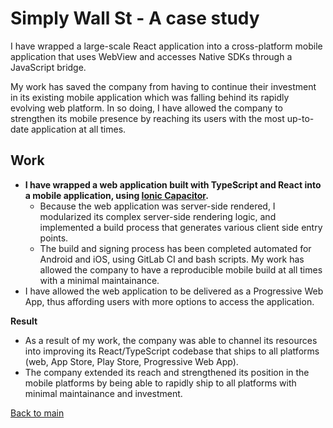 # Simply Wall St - A case study

I have wrapped a large-scale React application into a cross-platform mobile application that uses WebView and accesses Native SDKs through a JavaScript bridge.

My work has saved the company from having to continue their investment in its existing mobile application which was falling behind its rapidly evolving web platform. In so doing, I have allowed the company to strengthen its mobile presence by reaching its users with the most up-to-date application at all times.

## Work

* **I have wrapped a web application built with TypeScript and React into a mobile application, using <a href="https://capacitor.ionicframework.com/">Ionic Capacitor</a>.**
  * Because the web application was server-side rendered, I modularized its complex server-side rendering logic, and implemented a build process that generates various client side entry points.
  * The build and signing process has been completed automated for Android and iOS, using GitLab CI and bash scripts. My work has allowed the company to have a reproducible mobile build at all times with a minimal maintainance.
* I have allowed the web application to be delivered as a Progressive Web App, thus affording users with more options to access the application.

**Result**

* As a result of my work, the company was able to channel its resources into improving its React/TypeScript codebase that ships to all platforms (web, App Store, Play Store, Progressive Web App).
* The company extended its reach and strengthened its position in the mobile platforms by being able to rapidly ship to all platforms with minimal maintainance and investment.

[Back to main](/)
